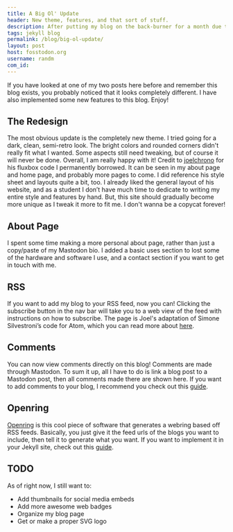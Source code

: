```yaml
---
title: A Big Ol' Update
header: New theme, features, and that sort of stuff.
description: After putting my blog on the back-burner for a month due to IRL reaons, I have returned with an itch to get back to work on it! 
tags: jekyll blog
permalink: /blog/big-ol-update/
layout: post
host: fosstodon.org
username: randm
com_id:
---
```

If you have looked at one of my two posts here before and remember this blog exists, you probably noticed that it looks completely different. I have also implemented some new features to this blog. Enjoy!

## The Redesign
The most obvious update is the completely new theme. I tried going for a dark, clean, semi-retro look. The bright colors and rounded corners didn't really fit what I wanted. Some aspects still need tweaking, but of course it will never be done. Overall, I am really happy with it! Credit to [joelchrono](https://fosstodon.org/@joel) for his fluxbox code I permanently borrowed. It can be seen in my about page and home page, and probably more pages to come. I did reference his style sheet and layouts quite a bit, too. I already liked the general layout of his website, and as a student I don’t have much time to dedicate to writing my entire style and features by hand. But, this site should gradually become more unique as I tweak it more to fit me. I don't wanna be a copycat forever!

## About Page
I spent some time making a more personal about page, rather than just a copy/paste of my Mastodon bio. I added a basic uses section to lost some of the hardware and software I use, and a contact section if you want to get in touch with me.

## RSS
If you want to add my blog to your RSS feed, now you can! Clicking the subscribe button in the nav bar will take you to a web view of the feed with instructions on how to subscribe. The page is Joel's adaptation of Simone Silvestroni’s code for Atom, which you can read more about [here](https://joelchrono.xyz/blog/improving-my-rss-feed/).

## Comments
You can now view comments directly on this blog! Comments are made through Mastodon. To sum it up, all I have to do is link a blog post to a Mastodon post, then all comments made there are shown here. If you want to add comments to your blog, I recommend you check out this [guide](https://joelchrono.xyz/blog/how-to-add-mastodon-comments-to-jekyll-blog/).

## Openring
[Openring](https://sr.ht/~sircmpwn/openring/) is this cool piece of software that generates a webring based off RSS feeds. Basically, you just give it the feed urls of the blogs you want to include, then tell it to generate what you want. If you want to implement it in your Jekyll site, check out this [guide](https://btxx.org/posts/openring/).

## TODO
As of right now, I still want to:
* Add thumbnails for social media embeds
* Add more awesome web badges
* Organize my blog page
* Get or make a proper SVG logo
